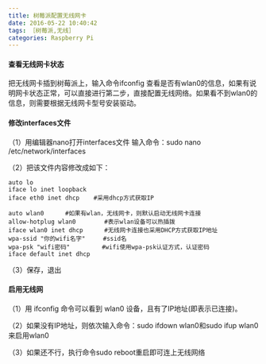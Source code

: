 ```yaml
---
title: 树莓派配置无线网卡
date: 2016-05-22 10:40:42
tags: ［树莓派,无线］
categories: Raspberry Pi
---
```


#### 查看无线网卡状态

把无线网卡插到树莓派上，输入命令ifconfig 查看是否有wlan0的信息，如果有说明网卡状态正常，可以直接进行第二步，直接配置无线网络。如果看不到wlan0的信息，则需要根据无线网卡型号安装驱动。

<!--more-->

#### 修改interfaces文件


（1）用编辑器nano打开interfaces文件
输入命令：sudo nano /etc/network/interfaces

（2）把该文件内容修改成如下：

```
auto lo       
iface lo inet loopback
iface eth0 inet dhcp    #采用dhcp方式获取IP

auto wlan0      #如果有wlan，无线网卡，则默认启动无线网卡连接
allow-hotplug wlan0        #表示wlan设备可以热插拨
iface wlan0 inet dhcp      #无线网卡连接也采用DHCP方式获取IP地址
wpa-ssid "你的wifi名字"     #ssid名
wpa-psk "wifi密码"         #wifi使用wpa-psk认证方式，认证密码
iface default inet dhcp
```
（3）保存，退出


#### 启用无线网


（1）用 ifconfig 命令可以看到 wlan0 设备，且有了IP地址(即表示已连接)。

（2）如果没有IP地址，则依次输入命令：sudo ifdown wlan0和sudo ifup wlan0来启用wlan0

（3）如果还不行，执行命令sudo reboot重启即可连上无线网络
